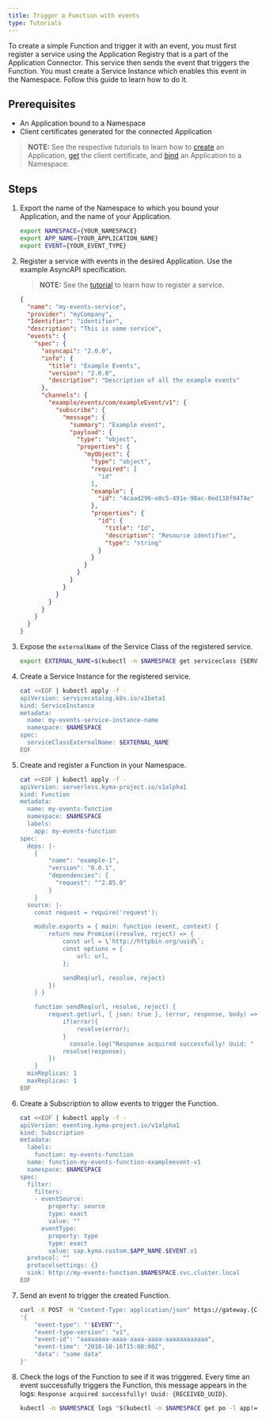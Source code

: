 ```yaml
---
title: Trigger a Function with events
type: Tutorials
---
```


To create a simple Function and trigger it with an event, you must first register a service using the Application Registry that is a part of the Application Connector. This service then sends the event that triggers the Function. You must create a Service Instance which enables this event in the Namespace. Follow this guide to learn how to do it.

## Prerequisites

- An Application bound to a Namespace
- Client certificates generated for the connected Application

>**NOTE:** See the respective tutorials to learn how to [create](#tutorials-create-a-new-application) an Application, [get](#tutorials-get-the-client-certificate) the client certificate, and [bind](#tutorials-bind-an-application-to-a-namespace) an Application to a Namespace.

## Steps

1. Export the name of the Namespace to which you bound your Application, and the name of your Application.

   ```bash
   export NAMESPACE={YOUR_NAMESPACE}
   export APP_NAME={YOUR_APPLICATION_NAME}
   export EVENT={YOUR_EVENT_TYPE}
   ```

2. Register a service with events in the desired Application. Use the example AsyncAPI specification.

   > **NOTE:** See the [tutorial](#tutorials-register-a-service) to learn how to register a service.

   ```json
   {
     "name": "my-events-service",
     "provider": "myCompany",
     "Identifier": "identifier",
     "description": "This is some service",
     "events": {
       "spec": {
         "asyncapi": "2.0.0",
         "info": {
           "title": "Example Events",
           "version": "2.0.0",
           "description": "Description of all the example events"
         },
         "channels": {
           "example/events/com/exampleEvent/v1": {
             "subscribe": {
               "message": {
                 "summary": "Example event",
                 "payload": {
                   "type": "object",
                   "properties": {
                     "myObject": {
                       "type": "object",
                       "required": [
                         "id"
                       ],
                       "example": {
                         "id": "4caad296-e0c5-491e-98ac-0ed118f9474e"
                       },
                       "properties": {
                         "id": {
                           "title": "Id",
                           "description": "Resource identifier",
                           "type": "string"
                         }
                       }
                     }
                   }
                 }
               }
             }
           }
         }
       }
     }
   }
   ```

3. Expose the `externalName` of the Service Class of the registered service.

   ```bash
   export EXTERNAL_NAME=$(kubectl -n $NAMESPACE get serviceclass {SERVICE_ID}  -o jsonpath='{.spec.externalName}')
   ```

4. Create a Service Instance for the registered service.

   ```bash
   cat <<EOF | kubectl apply -f -
   apiVersion: servicecatalog.k8s.io/v1beta1
   kind: ServiceInstance
   metadata:
     name: my-events-service-instance-name
     namespace: $NAMESPACE
   spec:
     serviceClassExternalName: $EXTERNAL_NAME
   EOF
   ```

5. Create and register a Function in your Namespace.

   ```bash
   cat <<EOF | kubectl apply -f -
   apiVersion: serverless.kyma-project.io/v1alpha1
   kind: Function
   metadata:
     name: my-events-function
     namespace: $NAMESPACE
     labels:
       app: my-events-function
   spec:
     deps: |-
       {
           "name": "example-1",
           "version": "0.0.1",
           "dependencies": {
             "request": "^2.85.0"
           }
       }
     source: |-
       const request = require('request');

       module.exports = { main: function (event, context) {
           return new Promise((resolve, reject) => {
               const url = \`http://httpbin.org/uuid\`;
               const options = {
                   url: url,
               };

               sendReq(url, resolve, reject)
           })
       } }

       function sendReq(url, resolve, reject) {
           request.get(url, { json: true }, (error, response, body) => {
               if(error){
                   resolve(error);
               }
                 console.log("Response acquired successfully! Uuid: " + response.body.uuid);
               resolve(response);
           })
       }
     minReplicas: 1
     maxReplicas: 1
   EOF
   ```

6. Create a Subscription to allow events to trigger the Function.

   ```bash
   cat <<EOF | kubectl apply -f -
   apiVersion: eventing.kyma-project.io/v1alpha1
   kind: Subscription
   metadata:
     labels:
       function: my-events-function
     name: function-my-events-function-exampleevent-v1
     namespace: $NAMESPACE
   spec:
     filter:
       filters:
       - eventSource:
           property: source
           type: exact
           value: ""
         eventType:
           property: type
           type: exact
           value: sap.kyma.custom.$APP_NAME.$EVENT.v1
     protocol: ""
     protocolsettings: {}
     sink: http://my-events-function.$NAMESPACE.svc.cluster.local
   EOF
   ```

7. Send an event to trigger the created Function.

   ```bash
   curl -X POST -H "Content-Type: application/json" https://gateway.{CLUSTER_DOMAIN}/$APP_NAME/v1/events -k --cert {CERT_FILE_NAME}.crt --key {KEY_FILE_NAME}.key -d \
   '{
       "event-type": "'$EVENT'",
       "event-type-version": "v1",
       "event-id": "aaaaaaaa-aaaa-aaaa-aaaa-aaaaaaaaaaaa",
       "event-time": "2018-10-16T15:00:00Z",
       "data": "some data"
   }'
   ```

8. Check the logs of the Function to see if it was triggered. Every time an event successfully triggers the Function, this message appears in the logs: `Response acquired successfully! Uuid: {RECEIVED_UUID}`.

   ```bash
   kubectl -n $NAMESPACE logs "$(kubectl -n $NAMESPACE get po -l app!=my-events-function,serverless.kyma-project.io/function-name=my-events-function -o jsonpath='{.items[0].metadata.name}')" -c function | grep -E "Response acquired successfully! Uuid: [a-f0-9-]+"
   ```